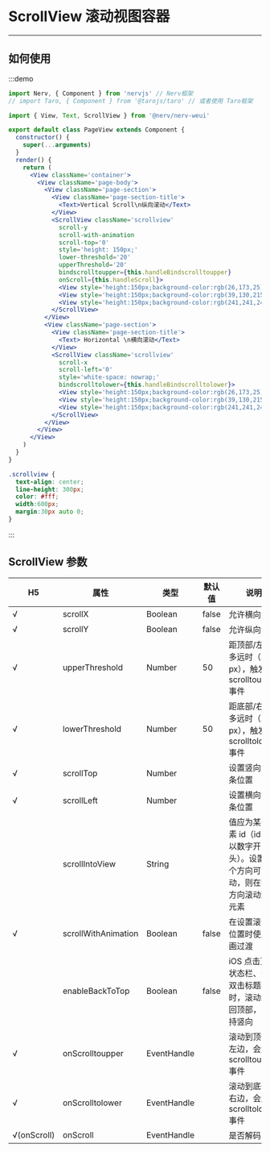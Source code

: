 # ScrollView 滚动视图容器

---

## 如何使用

:::demo
```jsx
import Nerv, { Component } from 'nervjs' // Nerv框架
// import Taro, { Component } from '@tarojs/taro' // 或者使用 Taro框架

import { View, Text, ScrollView } from '@nerv/nerv-weui'

export default class PageView extends Component {
  constructor() {
    super(...arguments)
  }
  render() {
    return (
      <View className='container'>
        <View className='page-body'>
          <View className='page-section'>
            <View className='page-section-title'>
              <Text>Vertical Scroll\n纵向滚动</Text>
            </View>
            <ScrollView className='scrollview'
              scroll-y
              scroll-with-animation
              scroll-top='0'
              style='height: 150px;'
              lower-threshold='20'
              upperThreshold='20'
              bindscrolltoupper={this.handleBindscrolltoupper}
              onScroll={this.handleScroll}>
              <View style='height:150px;background-color:rgb(26,173,25);'>A</View>
              <View style='height:150px;background-color:rgb(39,130,215);'>B</View>
              <View style='height:150px;background-color:rgb(241,241,241);color: #333;'>C</View>
            </ScrollView>
          </View>
          <View className='page-section'>
            <View className='page-section-title'>
              <Text> Horizontal \n横向滚动</Text>
            </View>
            <ScrollView className='scrollview'
              scroll-x
              scroll-left='0'
              style='white-space: nowrap;'
              bindscrolltolower={this.handleBindscrolltolower}>
              <View style='height:150px;background-color:rgb(26,173,25);display:inline-block;width: 300px;'>A</View>
              <View style='height:150px;background-color:rgb(39,130,215);display:inline-block;width: 300px;'>B</View>
              <View style='height:150px;background-color:rgb(241,241,241);display:inline-block;width: 300px;color: #333;'>C</View>
            </ScrollView>
          </View>
        </View>
      </View>
    )
  }
}
```

```scss
.scrollview {
  text-align: center;
  line-height: 300px;
  color: #fff;
  width:600px;
  margin:30px auto 0;
}
```
:::

## ScrollView 参数

|     H5      | 属性                | 类型        | 默认值 | 说明                                                                                 |
| ----------- | ------------------- | ----------- | ------ | ------------------------------------------------------------------------------------ |
| √           | scrollX             | Boolean     | false  | 允许横向滚动                                                                         |
| √           | scrollY             | Boolean     | false  | 允许纵向滚动                                                                         |
| √           | upperThreshold      | Number      | 50     | 距顶部/左边多远时（单位 px），触发 scrolltoupper 事件                                |
| √           | lowerThreshold      | Number      | 50     | 距底部/右边多远时（单位 px），触发 scrolltolower 事件                                |
| √           | scrollTop           | Number      |        | 设置竖向滚动条位置                                                                   |
| √           | scrollLeft          | Number      |        | 设置横向滚动条位置                                                                   |
|             | scrollIntoView      | String      |        | 值应为某子元素 id（id 不能以数字开头）。设置哪个方向可滚动，则在哪个方向滚动到该元素 |
| √           | scrollWithAnimation | Boolean     | false  | 在设置滚动条位置时使用动画过渡                                                       |
|             | enableBackToTop     | Boolean     | false  | iOS 点击顶部状态栏、安卓双击标题栏时，滚动条返回顶部，只支持竖向                     |
| √           | onScrolltoupper     | EventHandle |        | 滚动到顶部/左边，会触发 scrolltoupper 事件                                           |
| √           | onScrolltolower     | EventHandle |        | 滚动到底部/右边，会触发 scrolltolower 事件                                           |
| √(onScroll) | onScroll            | EventHandle |        | 是否解码                                                                             |
